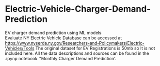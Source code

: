 # Electric-Vehicle-Charger-Demand-Prediction
EV charger demand prediction using ML models <br>
Evaluate NY Electric Vehicle Database can be accessed at https://www.nyserda.ny.gov/Researchers-and-Policymakers/Electric-Vehicles/Tools 
The original dataset for EV Registrations is 50mb so It is not included here.
All the data descriptions and sources can be found in the .ipynp notebook ''Monthly Charger Demand Prediction'.

